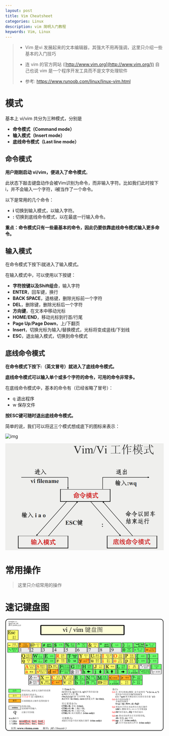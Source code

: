 ```yaml
---
layout: post
title: Vim Cheatsheet
categories: Linux
description: vim 简明入门教程
keywords: Vim, Linux
---
```




> * Vim 是vi 发展起来的文本编辑器，其强大不用再强调，这里只介绍一些基本的入门技巧
>
> * 连 vim 的官方网站 ([http://www.vim.org](http://www.vim.org/)) 自己也说 vim 是一个程序开发工具而不是文字处理软件
>
> * 参考: https://www.runoob.com/linux/linux-vim.html

# 模式

基本上 vi/vim 共分为三种模式，分别是

* **命令模式（Command mode）**
* **输入模式（Insert mode）**
* **底线命令模式（Last line mode）**

## 命令模式

**用户刚刚启动 vi/vim，便进入了命令模式**。

此状态下敲击键盘动作会被Vim识别为命令，而非输入字符。比如我们此时按下i，并不会输入一个字符，i被当作了一个命令。

以下是常用的几个命令：

- **i** 切换到输入模式，以输入字符。
- **:** 切换到底线命令模式，以在最底一行输入命令。

**重点：命令模式只有一些最基本的命令，因此仍要依靠底线命令模式输入更多命令。**

## 输入模式

在命令模式下按下i就进入了输入模式。

在输入模式中，可以使用以下按键：

- **字符按键以及Shift组合**，输入字符
- **ENTER**，回车键，换行
- **BACK SPACE**，退格键，删除光标前一个字符
- **DEL**，删除键，删除光标后一个字符
- **方向键**，在文本中移动光标
- **HOME**/**END**，移动光标到行首/行尾
- **Page Up**/**Page Down**，上/下翻页
- **Insert**，切换光标为输入/替换模式，光标将变成竖线/下划线
- **ESC**，退出输入模式，切换到命令模式

## 底线命令模式

**在命令模式下按下:（英文冒号）就进入了底线命令模式。**

**底线命令模式可以输入单个或多个字符的命令，可用的命令非常多。**

在底线命令模式中，基本的命令有（已经省略了冒号）：

- q 退出程序
- w 保存文件

**按ESC键可随时退出底线命令模式。**

简单的说，我们可以将这三个模式想成底下的图标来表示：



![img](images/wiki/breaststroke.png)

![img](assets/vim-vi-workmodel.png)



# 常用操作

> 这里只介绍常用的操作



# 速记键盘图

![img](assets/vi-vim-cheat-sheet-sch.gif)

